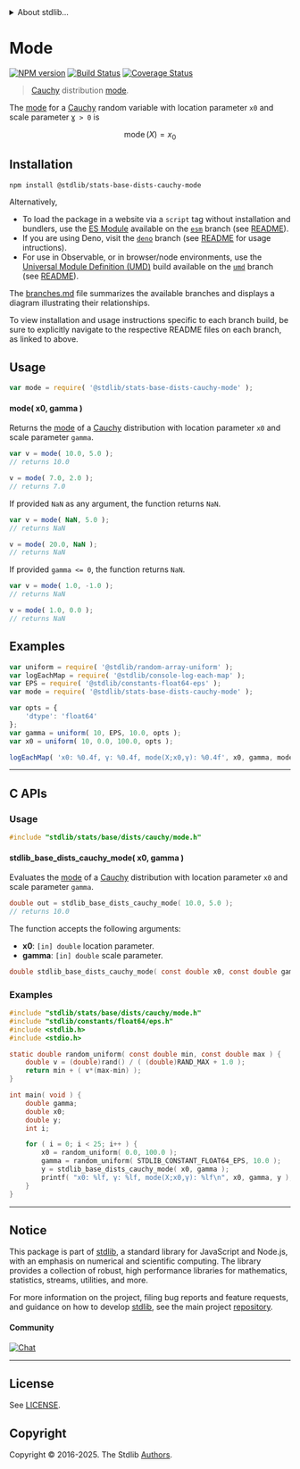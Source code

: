 <!--

@license Apache-2.0

Copyright (c) 2018 The Stdlib Authors.

Licensed under the Apache License, Version 2.0 (the "License");
you may not use this file except in compliance with the License.
You may obtain a copy of the License at

   http://www.apache.org/licenses/LICENSE-2.0

Unless required by applicable law or agreed to in writing, software
distributed under the License is distributed on an "AS IS" BASIS,
WITHOUT WARRANTIES OR CONDITIONS OF ANY KIND, either express or implied.
See the License for the specific language governing permissions and
limitations under the License.

-->


<details>
  <summary>
    About stdlib...
  </summary>
  <p>We believe in a future in which the web is a preferred environment for numerical computation. To help realize this future, we've built stdlib. stdlib is a standard library, with an emphasis on numerical and scientific computation, written in JavaScript (and C) for execution in browsers and in Node.js.</p>
  <p>The library is fully decomposable, being architected in such a way that you can swap out and mix and match APIs and functionality to cater to your exact preferences and use cases.</p>
  <p>When you use stdlib, you can be absolutely certain that you are using the most thorough, rigorous, well-written, studied, documented, tested, measured, and high-quality code out there.</p>
  <p>To join us in bringing numerical computing to the web, get started by checking us out on <a href="https://github.com/stdlib-js/stdlib">GitHub</a>, and please consider <a href="https://opencollective.com/stdlib">financially supporting stdlib</a>. We greatly appreciate your continued support!</p>
</details>

# Mode

[![NPM version][npm-image]][npm-url] [![Build Status][test-image]][test-url] [![Coverage Status][coverage-image]][coverage-url] <!-- [![dependencies][dependencies-image]][dependencies-url] -->

> [Cauchy][cauchy-distribution] distribution [mode][mode].

<!-- Section to include introductory text. Make sure to keep an empty line after the intro `section` element and another before the `/section` close. -->

<section class="intro">

The [mode][mode] for a [Cauchy][cauchy-distribution] random variable with location parameter `x0` and scale parameter `Ɣ > 0` is

<!-- <equation class="equation" label="eq:cauchy_mode" align="center" raw="\operatorname{mode}\left( X \right) = x_0" alt="Mode for a Cauchy distribution."> -->

```math
\mathop{\mathrm{mode}}\left( X \right) = x_0
```

<!-- <div class="equation" align="center" data-raw-text="\operatorname{mode}\left( X \right) = x_0" data-equation="eq:cauchy_mode">
    <img src="https://cdn.jsdelivr.net/gh/stdlib-js/stdlib@51534079fef45e990850102147e8945fb023d1d0/lib/node_modules/@stdlib/stats/base/dists/cauchy/mode/docs/img/equation_cauchy_mode.svg" alt="Mode for a Cauchy distribution.">
    <br>
</div> -->

<!-- </equation> -->

</section>

<!-- /.intro -->

<!-- Package usage documentation. -->

<section class="installation">

## Installation

```bash
npm install @stdlib/stats-base-dists-cauchy-mode
```

Alternatively,

-   To load the package in a website via a `script` tag without installation and bundlers, use the [ES Module][es-module] available on the [`esm`][esm-url] branch (see [README][esm-readme]).
-   If you are using Deno, visit the [`deno`][deno-url] branch (see [README][deno-readme] for usage intructions).
-   For use in Observable, or in browser/node environments, use the [Universal Module Definition (UMD)][umd] build available on the [`umd`][umd-url] branch (see [README][umd-readme]).

The [branches.md][branches-url] file summarizes the available branches and displays a diagram illustrating their relationships.

To view installation and usage instructions specific to each branch build, be sure to explicitly navigate to the respective README files on each branch, as linked to above.

</section>

<section class="usage">

## Usage

```javascript
var mode = require( '@stdlib/stats-base-dists-cauchy-mode' );
```

#### mode( x0, gamma )

Returns the [mode][mode] of a [Cauchy][cauchy-distribution] distribution with location parameter `x0` and scale parameter `gamma`.

```javascript
var v = mode( 10.0, 5.0 );
// returns 10.0

v = mode( 7.0, 2.0 );
// returns 7.0
```

If provided `NaN` as any argument, the function returns `NaN`.

```javascript
var v = mode( NaN, 5.0 );
// returns NaN

v = mode( 20.0, NaN );
// returns NaN
```

If provided `gamma <= 0`, the function returns `NaN`.

```javascript
var v = mode( 1.0, -1.0 );
// returns NaN

v = mode( 1.0, 0.0 );
// returns NaN
```

</section>

<!-- /.usage -->

<!-- Package usage notes. Make sure to keep an empty line after the `section` element and another before the `/section` close. -->

<section class="notes">

</section>

<!-- /.notes -->

<!-- Package usage examples. -->

<section class="examples">

## Examples

<!-- eslint no-undef: "error" -->

```javascript
var uniform = require( '@stdlib/random-array-uniform' );
var logEachMap = require( '@stdlib/console-log-each-map' );
var EPS = require( '@stdlib/constants-float64-eps' );
var mode = require( '@stdlib/stats-base-dists-cauchy-mode' );

var opts = {
    'dtype': 'float64'
};
var gamma = uniform( 10, EPS, 10.0, opts );
var x0 = uniform( 10, 0.0, 100.0, opts );

logEachMap( 'x0: %0.4f, γ: %0.4f, mode(X;x0,γ): %0.4f', x0, gamma, mode );
```

</section>

<!-- /.examples -->

<!-- C interface documentation. -->

* * *

<section class="c">

## C APIs

<!-- Section to include introductory text. Make sure to keep an empty line after the intro `section` element and another before the `/section` close. -->

<section class="intro">

</section>

<!-- /.intro -->

<!-- C usage documentation. -->

<section class="usage">

### Usage

```c
#include "stdlib/stats/base/dists/cauchy/mode.h"
```

#### stdlib_base_dists_cauchy_mode( x0, gamma )

Evaluates the [mode][mode] of a [Cauchy][cauchy-distribution] distribution with location parameter `x0` and scale parameter `gamma`.

```c
double out = stdlib_base_dists_cauchy_mode( 10.0, 5.0 );
// returns 10.0
```

The function accepts the following arguments:

-   **x0**: `[in] double` location parameter.
-   **gamma**: `[in] double` scale parameter.

```c
double stdlib_base_dists_cauchy_mode( const double x0, const double gamma );
```

</section>

<!-- /.usage -->

<!-- C API usage notes. Make sure to keep an empty line after the `section` element and another before the `/section` close. -->

<section class="notes">

</section>

<!-- /.notes -->

<!-- C API usage examples. -->

<section class="examples">

### Examples

```c
#include "stdlib/stats/base/dists/cauchy/mode.h"
#include "stdlib/constants/float64/eps.h"
#include <stdlib.h>
#include <stdio.h>

static double random_uniform( const double min, const double max ) {
    double v = (double)rand() / ( (double)RAND_MAX + 1.0 );
    return min + ( v*(max-min) );
}

int main( void ) {
    double gamma;
    double x0;
    double y;
    int i;

    for ( i = 0; i < 25; i++ ) {
        x0 = random_uniform( 0.0, 100.0 );
        gamma = random_uniform( STDLIB_CONSTANT_FLOAT64_EPS, 10.0 );
        y = stdlib_base_dists_cauchy_mode( x0, gamma );
        printf( "x0: %lf, γ: %lf, mode(X;x0,γ): %lf\n", x0, gamma, y );
    }
}
```

</section>

<!-- /.examples -->

</section>

<!-- /.c -->

<!-- Section to include cited references. If references are included, add a horizontal rule *before* the section. Make sure to keep an empty line after the `section` element and another before the `/section` close. -->

<section class="references">

</section>

<!-- /.references -->

<!-- Section for related `stdlib` packages. Do not manually edit this section, as it is automatically populated. -->

<section class="related">

</section>

<!-- /.related -->

<!-- Section for all links. Make sure to keep an empty line after the `section` element and another before the `/section` close. -->


<section class="main-repo" >

* * *

## Notice

This package is part of [stdlib][stdlib], a standard library for JavaScript and Node.js, with an emphasis on numerical and scientific computing. The library provides a collection of robust, high performance libraries for mathematics, statistics, streams, utilities, and more.

For more information on the project, filing bug reports and feature requests, and guidance on how to develop [stdlib][stdlib], see the main project [repository][stdlib].

#### Community

[![Chat][chat-image]][chat-url]

---

## License

See [LICENSE][stdlib-license].


## Copyright

Copyright &copy; 2016-2025. The Stdlib [Authors][stdlib-authors].

</section>

<!-- /.stdlib -->

<!-- Section for all links. Make sure to keep an empty line after the `section` element and another before the `/section` close. -->

<section class="links">

[npm-image]: http://img.shields.io/npm/v/@stdlib/stats-base-dists-cauchy-mode.svg
[npm-url]: https://npmjs.org/package/@stdlib/stats-base-dists-cauchy-mode

[test-image]: https://github.com/stdlib-js/stats-base-dists-cauchy-mode/actions/workflows/test.yml/badge.svg?branch=main
[test-url]: https://github.com/stdlib-js/stats-base-dists-cauchy-mode/actions/workflows/test.yml?query=branch:main

[coverage-image]: https://img.shields.io/codecov/c/github/stdlib-js/stats-base-dists-cauchy-mode/main.svg
[coverage-url]: https://codecov.io/github/stdlib-js/stats-base-dists-cauchy-mode?branch=main

<!--

[dependencies-image]: https://img.shields.io/david/stdlib-js/stats-base-dists-cauchy-mode.svg
[dependencies-url]: https://david-dm.org/stdlib-js/stats-base-dists-cauchy-mode/main

-->

[chat-image]: https://img.shields.io/gitter/room/stdlib-js/stdlib.svg
[chat-url]: https://app.gitter.im/#/room/#stdlib-js_stdlib:gitter.im

[stdlib]: https://github.com/stdlib-js/stdlib

[stdlib-authors]: https://github.com/stdlib-js/stdlib/graphs/contributors

[umd]: https://github.com/umdjs/umd
[es-module]: https://developer.mozilla.org/en-US/docs/Web/JavaScript/Guide/Modules

[deno-url]: https://github.com/stdlib-js/stats-base-dists-cauchy-mode/tree/deno
[deno-readme]: https://github.com/stdlib-js/stats-base-dists-cauchy-mode/blob/deno/README.md
[umd-url]: https://github.com/stdlib-js/stats-base-dists-cauchy-mode/tree/umd
[umd-readme]: https://github.com/stdlib-js/stats-base-dists-cauchy-mode/blob/umd/README.md
[esm-url]: https://github.com/stdlib-js/stats-base-dists-cauchy-mode/tree/esm
[esm-readme]: https://github.com/stdlib-js/stats-base-dists-cauchy-mode/blob/esm/README.md
[branches-url]: https://github.com/stdlib-js/stats-base-dists-cauchy-mode/blob/main/branches.md

[stdlib-license]: https://raw.githubusercontent.com/stdlib-js/stats-base-dists-cauchy-mode/main/LICENSE

[cauchy-distribution]: https://en.wikipedia.org/wiki/Cauchy_distribution

[mode]: https://en.wikipedia.org/wiki/Mode_%28statistics%29

</section>

<!-- /.links -->
